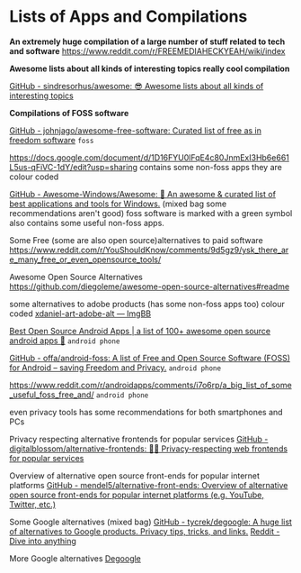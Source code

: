 # Lists of Apps and Compilations

**An extremely huge compilation of a large number of stuff related to tech and software** https://www.reddit.com/r/FREEMEDIAHECKYEAH/wiki/index

**Awesome lists about all kinds of interesting topics really cool compilation**

[GitHub - sindresorhus/awesome: 😎 Awesome lists about all kinds of interesting topics](https://github.com/sindresorhus/awesome#readme "https://github.com/sindresorhus/awesome#readme")

**Compilations of FOSS software** 

[GitHub - johnjago/awesome-free-software: Curated list of free as in freedom software](https://github.com/johnjago/awesome-free-software#readme "https://github.com/johnjago/awesome-free-software#readme") `foss`

https://docs.google.com/document/d/1D16FYU0lFqE4c80JnmExI3Hb6e661L5us-qFiVC-1dY/edit?usp=sharing contains some non-foss apps they are colour coded 

[GitHub - Awesome-Windows/Awesome: 🎉 An awesome &amp; curated list of best applications and tools for Windows.](https://github.com/Awesome-Windows/Awesome#readme "https://github.com/Awesome-Windows/Awesome#readme") (mixed bag some recommendations aren't good) foss software is marked with a green symbol also contains some useful non-foss apps.

Some Free (some are also open source)alternatives to paid software https://www.reddit.com/r/YouShouldKnow/comments/9d5gz9/ysk_there_are_many_free_or_even_opensource_tools/  


Awesome Open Source Alternatives
https://github.com/diegoleme/awesome-open-source-alternatives#readme

some alternatives to adobe products (has some non-foss apps too) colour coded [xdaniel-art-adobe-alt — ImgBB](https://ibb.co/yWJ7nJ2 "https://ibb.co/yWJ7nJ2") 

[Best Open Source Android Apps | a list of 100+ awesome open source android apps 📱](https://albertomosconi.github.io/foss-apps/ "https://albertomosconi.github.io/foss-apps/") `android phone` 

[GitHub - offa/android-foss: A list of Free and Open Source Software (FOSS) for Android – saving Freedom and Privacy.](https://github.com/offa/android-foss#readme "https://github.com/offa/android-foss#readme") `android phone` 

https://www.reddit.com/r/androidapps/comments/i7o6rp/a_big_list_of_some_useful_foss_free_and/ `android phone` 

even privacy tools has some recommendations for both smartphones and PCs

Privacy respecting alternative frontends for popular services [GitHub - digitalblossom/alternative-frontends: 🔐🌐 Privacy-respecting web frontends for popular services](https://github.com/digitalblossom/alternative-frontends#readme "https://github.com/digitalblossom/alternative-frontends#readme") 

Overview of alternative open source front-ends for popular internet platforms [GitHub - mendel5/alternative-front-ends: Overview of alternative open source front-ends for popular internet platforms (e.g. YouTube, Twitter, etc.)](https://github.com/mendel5/alternative-front-ends#readme "https://github.com/mendel5/alternative-front-ends#readme")

Some Google alternatives (mixed bag) [GitHub - tycrek/degoogle: A huge list of alternatives to Google products. Privacy tips, tricks, and links.](https://github.com/tycrek/degoogle#index "https://github.com/tycrek/degoogle#index") [Reddit - Dive into anything](https://www.reddit.com/r/privacy/wiki/de-google "https://www.reddit.com/r/privacy/wiki/de-google")

More Google alternatives [Degoogle](https://www.reddit.com/r/degoogle/wiki/index/)
